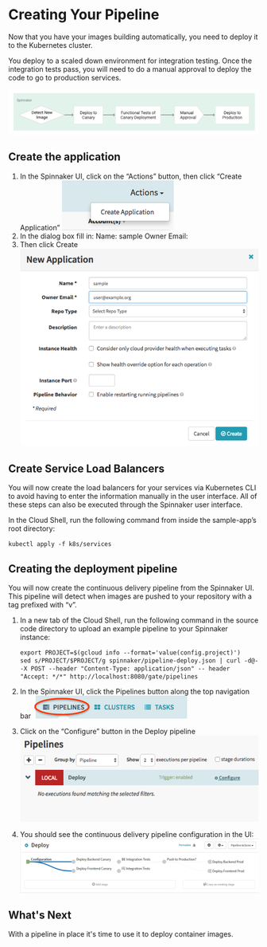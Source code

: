 # Creating Your Pipeline

Now that you have your images building automatically, you need to deploy it to the Kubernetes cluster.

You deploy to a scaled down environment for integration testing. Once the integration tests pass, you will need to do a manual approval to deploy the code to go to production services.
 
![](../docs/img/image15.png)

## Create the application
1. In the Spinnaker UI, click on the “Actions” button, then click “Create Application”
  ![](../docs/img/image19.png)
1. In the dialog box fill in:
  Name: sample
  Owner Email: <your email address>
1. Then click Create
  ![](../docs/img/image20.png)


## Create Service Load Balancers
You will now create the load balancers for your services via Kubernetes CLI to avoid having to enter the information manually in the user interface. All of these steps can also be executed through the Spinnaker user interface.

In the Cloud Shell, run the following command from inside the sample-app’s root directory:
```shell
kubectl apply -f k8s/services
```

## Creating the deployment pipeline
You will now create the continuous delivery pipeline from the Spinnaker UI. This pipeline will detect when images are pushed to your repository with a tag prefixed with “v”.

1. In a new tab of the Cloud Shell, run the following command in the source code directory to upload an example pipeline to your Spinnaker instance:

    ```shell
    export PROJECT=$(gcloud info --format='value(config.project)')
    sed s/PROJECT/$PROJECT/g spinnaker/pipeline-deploy.json | curl -d@- -X POST --header "Content-Type: application/json" -- header "Accept: */*" http://localhost:8080/gate/pipelines
    ```

1. In the Spinnaker UI, click the Pipelines button along the top navigation bar
  ![](../docs/img/image24.png)
1. Click on the “Configure” button in the Deploy pipeline
  ![](../docs/img/image14.png)
1. You should see the continuous delivery pipeline configuration in the UI:
  ![](../docs/img/image2.png)


## What's Next

With a pipeline in place it's time to use it to deploy container images.
